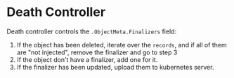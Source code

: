 # Death Controller

Death controller controls the `.ObjectMeta.Finalizers` field:

1. If the object has been deleted, iterate over the `records`, and if all of them are "not injected", remove the finalizer
   and go to step 3
2. If the object don't have a finalizer, add one for it.
3. If the finalizer has been updated, upload them to kubernetes server.

